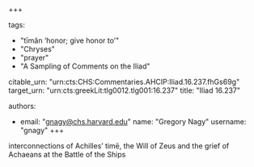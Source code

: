 +++

tags:
- "tīmân ‘honor; give honor to’"
- "Chryses"
- "prayer"
- "A Sampling of Comments on the Iliad"

citable_urn: "urn:cts:CHS:Commentaries.AHCIP:Iliad.16.237.fhGs69g"
target_urn: "urn:cts:greekLit:tlg0012.tlg001:16.237"
title: "Iliad 16.237"

authors:
- email: "gnagy@chs.harvard.edu"
  name: "Gregory Nagy"
  username: "gnagy"
+++

<p>interconnections of Achilles’ timē, the Will of Zeus and the grief of Achaeans at the Battle of the Ships</p>